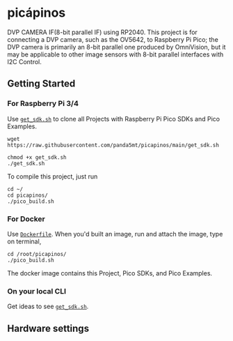 # picápinos
 DVP CAMERA IF(8-bit parallel IF) using RP2040.
This project is for connecting a DVP camera, such as the OV5642, to Raspberry Pi Pico; the DVP camera is primarily an 8-bit parallel one produced by OmniVision, but it may be applicable to other image sensors with 8-bit parallel interfaces with I2C Control.
## Getting Started
### For Raspberry Pi 3/4
Use <code>[get_sdk.sh](get_sdk.sh)</code> to clone all Projects with Raspberry Pi Pico SDKs and Pico Examples.

```
wget https://raw.githubusercontent.com/panda5mt/picapinos/main/get_sdk.sh

chmod +x get_sdk.sh
./get_sdk.sh
```
To compile this project, just run
```
cd ~/
cd picapinos/
./pico_build.sh
```

### For Docker
Use <code>[Dockerfile](Dockerfile)</code>.
When you'd built an image, run and attach the image, type on terminal,
```
cd /root/picapinos/
./pico_build.sh
```
The docker image contains this Project, Pico SDKs, and Pico Examples.


### On your local CLI
Get ideas to see <code>[get_sdk.sh](get_sdk.sh)</code>.

## Hardware settings